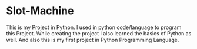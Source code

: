 # Slot-Machine
This is my Project in Python. I used in python code/language to program this Project.
While creating the project I also learned the basics of Python as well. And also this is my first project in Python Programming Language.
